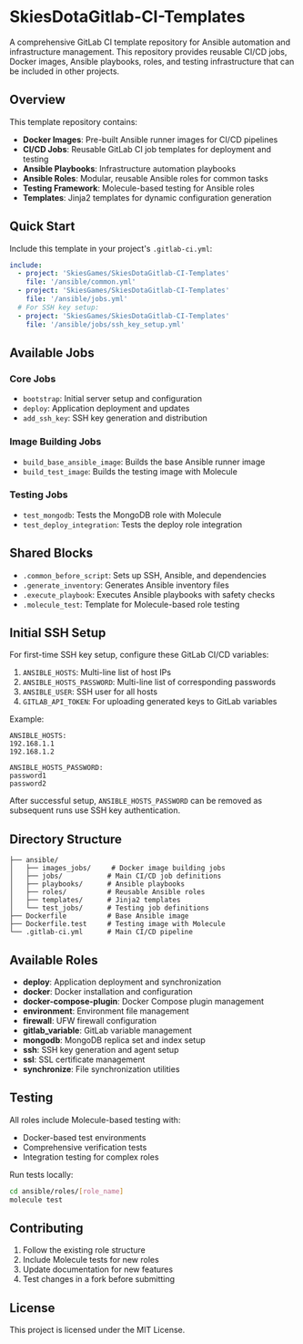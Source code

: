 # SkiesDotaGitlab-CI-Templates

A comprehensive GitLab CI template repository for Ansible automation and infrastructure management. This repository provides reusable CI/CD jobs, Docker images, Ansible playbooks, roles, and testing infrastructure that can be included in other projects.

## Overview

This template repository contains:

- **Docker Images**: Pre-built Ansible runner images for CI/CD pipelines
- **CI/CD Jobs**: Reusable GitLab CI job templates for deployment and testing
- **Ansible Playbooks**: Infrastructure automation playbooks
- **Ansible Roles**: Modular, reusable Ansible roles for common tasks
- **Testing Framework**: Molecule-based testing for Ansible roles
- **Templates**: Jinja2 templates for dynamic configuration generation

## Quick Start

Include this template in your project's `.gitlab-ci.yml`:

```yaml
include:
  - project: 'SkiesGames/SkiesDotaGitlab-CI-Templates'
    file: '/ansible/common.yml'
  - project: 'SkiesGames/SkiesDotaGitlab-CI-Templates'
    file: '/ansible/jobs.yml'
  # For SSH key setup:
  - project: 'SkiesGames/SkiesDotaGitlab-CI-Templates'
    file: '/ansible/jobs/ssh_key_setup.yml'
```

## Available Jobs

### Core Jobs
- `bootstrap`: Initial server setup and configuration
- `deploy`: Application deployment and updates
- `add_ssh_key`: SSH key generation and distribution

### Image Building Jobs
- `build_base_ansible_image`: Builds the base Ansible runner image
- `build_test_image`: Builds the testing image with Molecule

### Testing Jobs
- `test_mongodb`: Tests the MongoDB role with Molecule
- `test_deploy_integration`: Tests the deploy role integration

## Shared Blocks

- `.common_before_script`: Sets up SSH, Ansible, and dependencies
- `.generate_inventory`: Generates Ansible inventory files
- `.execute_playbook`: Executes Ansible playbooks with safety checks
- `.molecule_test`: Template for Molecule-based role testing

## Initial SSH Setup

For first-time SSH key setup, configure these GitLab CI/CD variables:

1. `ANSIBLE_HOSTS`: Multi-line list of host IPs
2. `ANSIBLE_HOSTS_PASSWORD`: Multi-line list of corresponding passwords
3. `ANSIBLE_USER`: SSH user for all hosts
4. `GITLAB_API_TOKEN`: For uploading generated keys to GitLab variables

Example:
```
ANSIBLE_HOSTS:
192.168.1.1
192.168.1.2

ANSIBLE_HOSTS_PASSWORD:
password1
password2
```

After successful setup, `ANSIBLE_HOSTS_PASSWORD` can be removed as subsequent runs use SSH key authentication.

## Directory Structure

```
├── ansible/
│   ├── images_jobs/     # Docker image building jobs
│   ├── jobs/           # Main CI/CD job definitions
│   ├── playbooks/      # Ansible playbooks
│   ├── roles/          # Reusable Ansible roles
│   ├── templates/      # Jinja2 templates
│   └── test_jobs/      # Testing job definitions
├── Dockerfile          # Base Ansible image
├── Dockerfile.test     # Testing image with Molecule
└── .gitlab-ci.yml      # Main CI/CD pipeline
```

## Available Roles

- **deploy**: Application deployment and synchronization
- **docker**: Docker installation and configuration
- **docker-compose-plugin**: Docker Compose plugin management
- **environment**: Environment file management
- **firewall**: UFW firewall configuration
- **gitlab_variable**: GitLab variable management
- **mongodb**: MongoDB replica set and index setup
- **ssh**: SSH key generation and agent setup
- **ssl**: SSL certificate management
- **synchronize**: File synchronization utilities

## Testing

All roles include Molecule-based testing with:
- Docker-based test environments
- Comprehensive verification tests
- Integration testing for complex roles

Run tests locally:
```bash
cd ansible/roles/[role_name]
molecule test
```

## Contributing

1. Follow the existing role structure
2. Include Molecule tests for new roles
3. Update documentation for new features
4. Test changes in a fork before submitting

## License

This project is licensed under the MIT License.
